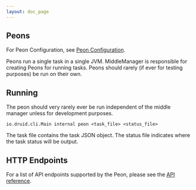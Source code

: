```yaml
---
layout: doc_page
---
```


Peons
-----

For Peon Configuration, see [Peon Configuration](../configuration/indexing-service.html).

Peons run a single task in a single JVM. MiddleManager is responsible for creating Peons for running tasks.
Peons should rarely (if ever for testing purposes) be run on their own.

Running
-------

The peon should very rarely ever be run independent of the middle manager unless for development purposes.

```
io.druid.cli.Main internal peon <task_file> <status_file>
```

The task file contains the task JSON object.
The status file indicates where the task status will be output.

HTTP Endpoints
--------------

For a list of API endpoints supported by the Peon, please see the [API reference](../operations/api-reference.html#peon).
